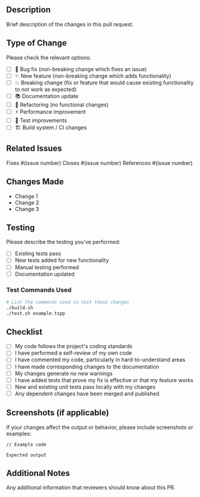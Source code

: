 ## Description
Brief description of the changes in this pull request.

## Type of Change
Please check the relevant options:
- [ ] 🐛 Bug fix (non-breaking change which fixes an issue)
- [ ] ✨ New feature (non-breaking change which adds functionality)
- [ ] 💥 Breaking change (fix or feature that would cause existing functionality to not work as expected)
- [ ] 📚 Documentation update
- [ ] 🔧 Refactoring (no functional changes)
- [ ] ⚡ Performance improvement
- [ ] 🧪 Test improvements
- [ ] 🏗️ Build system / CI changes

## Related Issues
Fixes #(issue number)
Closes #(issue number)
References #(issue number)

## Changes Made
- Change 1
- Change 2
- Change 3

## Testing
Please describe the testing you've performed:
- [ ] Existing tests pass
- [ ] New tests added for new functionality
- [ ] Manual testing performed
- [ ] Documentation updated

### Test Commands Used
```bash
# List the commands used to test these changes
./build.sh
./test.sh example.tspp
```

## Checklist
- [ ] My code follows the project's coding standards
- [ ] I have performed a self-review of my own code
- [ ] I have commented my code, particularly in hard-to-understand areas
- [ ] I have made corresponding changes to the documentation
- [ ] My changes generate no new warnings
- [ ] I have added tests that prove my fix is effective or that my feature works
- [ ] New and existing unit tests pass locally with my changes
- [ ] Any dependent changes have been merged and published

## Screenshots (if applicable)
If your changes affect the output or behavior, please include screenshots or examples:

```tspp
// Example code
```

```
Expected output
```

## Additional Notes
Any additional information that reviewers should know about this PR.